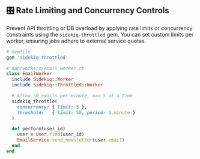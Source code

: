 ## 🎛️ Rate Limiting and Concurrency Controls

Prevent API throttling or DB overload by applying rate limits or concurrency constraints using the `sidekiq-throttled` gem. You can set custom limits per worker, ensuring jobs adhere to external service quotas.

```ruby
# Gemfile
gem 'sidekiq-throttled'

# app/workers/email_worker.rb
class EmailWorker
  include Sidekiq::Worker
  include Sidekiq::Throttled::Worker

  # Allow 50 emails per minute, max 5 at a time
  sidekiq_throttle(
    concurrency: { limit: 5 },
    threshold:   { limit: 50, period: 1.minute }
  )

  def perform(user_id)
    user = User.find(user_id)
    EmailService.send_newsletter(user.email)
  end
end
```